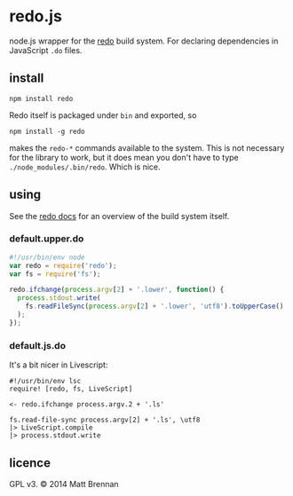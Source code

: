 redo.js
=======

node.js wrapper for the [redo](https://github.com/apenwarr/redo) build system. For declaring dependencies in JavaScript `.do` files.

install
-------

```
npm install redo
```

Redo itself is packaged under `bin` and exported, so

```
npm install -g redo
```

makes the `redo-*` commands available to the system. This is not necessary for the library to work, but it does mean you don't have to type `./node_modules/.bin/redo`. Which is nice.

using
-----

See the [redo docs](https://github.com/apenwarr/redo#readme) for an overview of the build system itself.

### default.upper.do

```javascript
#!/usr/bin/env node
var redo = require('redo');
var fs = require('fs');

redo.ifchange(process.argv[2] + '.lower', function() {
  process.stdout.write(
    fs.readFileSync(process.argv[2] + '.lower', 'utf8').toUpperCase()
  );
});
```

### default.js.do
It's a bit nicer in Livescript:

```livescript
#!/usr/bin/env lsc
require! [redo, fs, LiveScript]

<- redo.ifchange process.argv.2 + '.ls'

fs.read-file-sync process.argv[2] + '.ls', \utf8
|> LiveScript.compile
|> process.stdout.write

```

licence
-------
GPL v3. &copy; 2014 Matt Brennan